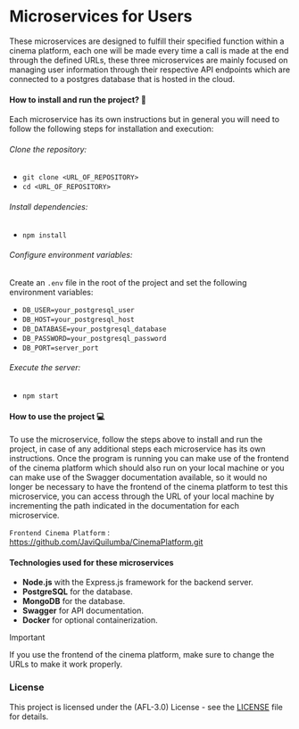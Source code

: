 # Microservices for Users

<p>
These microservices are designed to fulfill their specified function within a cinema platform, each one will be made every time a call is made at the end through the defined URLs, these three microservices are mainly focused on managing user information through their respective API endpoints which are connected to a postgres database that is hosted in the cloud.
</p>


#### How to install and run the project? :wrench:
Each microservice has its own instructions but in general you will need to follow the following steps for installation and execution:

###### Clone the repository:

- `git clone <URL_OF_REPOSITORY>`
- `cd <URL_OF_REPOSITORY> `

###### Install dependencies:

- `npm install`

###### Configure environment variables:
Create an `.env` file in the root of the project and set the following environment variables:

- `DB_USER=your_postgresql_user`
- `DB_HOST=your_postgresql_host`
- `DB_DATABASE=your_postgresql_database`
- `DB_PASSWORD=your_postgresql_password`
- `DB_PORT=server_port`


###### Execute the server:
- `npm start`

#### How to use the project :computer:
<p>
To use the microservice, follow the steps above to install and run the project, in case of any additional steps each microservice has its own instructions. Once the program is running you can make use of the frontend of the cinema platform which should also run on your local machine or you can make use of the Swagger documentation available, so it would no longer be necessary to have the frontend of the cinema platform to test this microservice, you can access through the URL of your local machine by incrementing the path indicated in the documentation for each microservice.
</p>


`Frontend Cinema Platform` : <https://github.com/JaviQuilumba/CinemaPlatform.git>

#### Technologies used for these microservices
- **Node.js** with the Express.js framework for the backend server.
- **PostgreSQL** for the database.
- **MongoDB** for the database.
- **Swagger** for API documentation.
- **Docker** for optional containerization.

> [!IMPORTANT]
> If you use the frontend of the cinema platform, make sure to change the URLs to make it work properly.

###  License 
This project is licensed under the (AFL-3.0) License - see the [LICENSE](https://opensource.org/license/afl-3-0-php) file for details.
